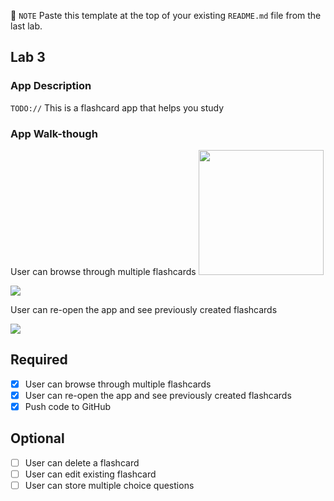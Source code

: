 📝 `NOTE` Paste this template at the top of your existing `README.md` file from the last lab.

## Lab 3

### App Description
`TODO://` This is a flashcard app that helps you study

### App Walk-though

 User can browse through multiple flashcards 
<img src="[Uploading file..._d2y22sfhm]()" width=200><br>

![](https://i.imgur.com/hN5YpZ7.gif)

User can re-open the app and see previously created flashcards



![](https://i.imgur.com/qjPWmdd.gif)




## Required
- [x] User can browse through multiple flashcards
- [x] User can re-open the app and see previously created flashcards
- [x] Push code to GitHub
## Optional
- [ ] User can delete a flashcard
- [ ] User can edit existing flashcard
- [ ] User can store multiple choice questions
